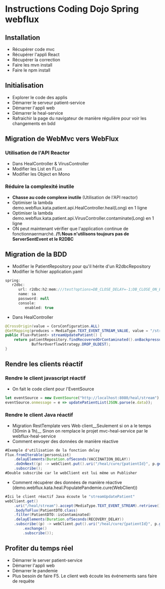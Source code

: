 # Instructions Coding Dojo Spring webflux

## Installation
* Récupérer code mvc
* Récupérer l'appli React
* Récupérer la correction
* Faire les mvn install
* Faire le npm install

## Initialisation
* Explorer le code des applis
* Démarrer le serveur patient-service
* Démarrer l'appli web
* Démarrer le heal-service
* Rafraichir la page du navigateur de manière régulière pour voir les changements en bdd

## Migration de WebMvc vers WebFlux
### Utilisation de l'API Reactor
* Dans HealController & VirusController
* Modifier les List en FLux
* Modifier les Object en Mono

### Réduire la complexité inutile
* __Chasse au code complexe inutile__ (Utilisation de l'API reactor)
* Optimiser la lambda demo.webflux.kata.patient.api.HealController.heal(Long) en 1 ligne
* Optimiser la lambda	demo.webflux.kata.patient.api.VirusController.contaminate(Long) en 1 ligne
* ON peut maintenant vérifier que l'application continue de fonctionnaermarché.
__/!\  Nous n'utilisons toujours pas de ServerSentEvent et le R2DBC__

## Migration de la BDD

* Modifier le PatientRepository pour qu'il hérite d'un R2dbcRepository
* Modifier le fichier application.yaml
```Java
spring:
   r2dbc:
	  url: r2dbc:h2:mem:///test?options=DB_CLOSE_DELAY=-1;DB_CLOSE_ON_EXIT=FALSE
	  name: sa
	  password: null
	  console:
		 enabled: true
```

* Dans HealController
```Java
@CrossOrigin(value = CorsConfiguration.ALL)
@GetMapping(produces = MediaType.TEXT_EVENT_STREAM_VALUE, value = "/stream")
public Flux<Patient> streamUpdatePatient() {
	return patientRepository.findRecoveredOrContaminated().onBackpressureBuffer(10,
			BufferOverflowStrategy.DROP_OLDEST);
}
```
## Rendre les clients  réactif
### Rendre le client javascript réactif
* On fait le code client pour l'EventSource
```Javascript
let eventSource = new EventSource("http://localhost:8080/heal/stream");	
eventSource.onmessage = e => updatePatientList(JSON.parse(e.data));
```

### Rendre le client Java réactif
* Migration RestTemplate vers Web client__Seulement si on a le temps (30min à 1h)__ Sinon on remplace le projet mvc-heal-service par le webflux-heal-service
* Comment envoyer des données de manière réactive
```Java
#Exemple d'utilisation de la fonction delay
Flux.fromIterable(personsList)
	.delayElements(Duration.ofSeconds(VACCINATION_DELAY))
	.doOnNext((p) -> webClient.put().uri("/heal/cure/{patientId}", p.getId()).exchange().subscribe())
	.subscribe();
#Double subscribe car le webClient est lui même un Publisher
```
* Comment récupérer des données de manière réactive (demo.webflux.kata.heal.PopulatePandemie.cure(WebClient))
```Java
#Ici le client réactif Java écoute le "streamUpdatePatient"
webClient.get()
	.uri("/heal/stream").accept(MediaType.TEXT_EVENT_STREAM).retrieve()
	.bodyToFlux(PatientDTO.class)
	.filter(PatientDTO::isContaminated)
	.delayElements(Duration.ofSeconds(RECOVERY_DELAY))
	.subscribe((p) -> webClient.put().uri("/heal/cure/{patientId}", p.getId())
		.exchange()
		.subscribe());
```

## Profiter du temps réel
* Démarrer le server patient-service
* Démarrer l'appli web
* Démarrer le pandemie
* Plus besoin de faire F5. Le client web écoute les événements sans faire de requête
	
